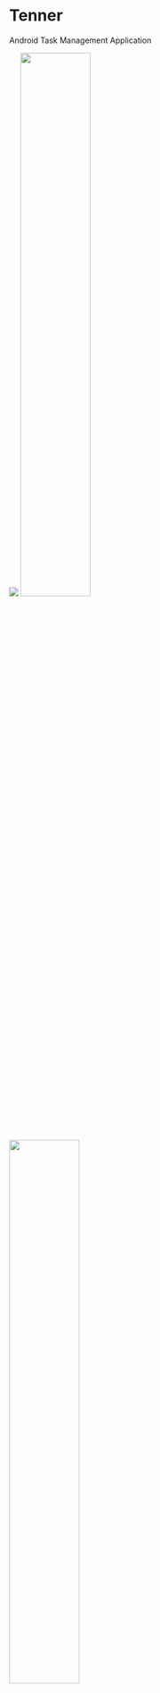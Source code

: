 # Tenner
Android Task Management Application 

<img src="https://i.imgur.com/tW7HedI.jpg"/>
<img src="https://i.imgur.com/lUXAEc8.jpg" style="width:50%"/>
<img src="https://i.imgur.com/undefined.jpg" style="width:50%"/>
<img src="https://i.imgur.com/0p3b0Qk.jpg" style="width:50%"/>
<img src="https://i.imgur.com/V7Rpy9b.jpg" style="width:50%"/>
<img src="https://i.imgur.com/2FzRNEj.jpg" style="width:50%"/>
<img src="https://i.imgur.com/jiqtNQe.jpg" style="width:50%"/>
<img src="https://i.imgur.com/4tgwtL5.jpg" style="width:50%"/>


